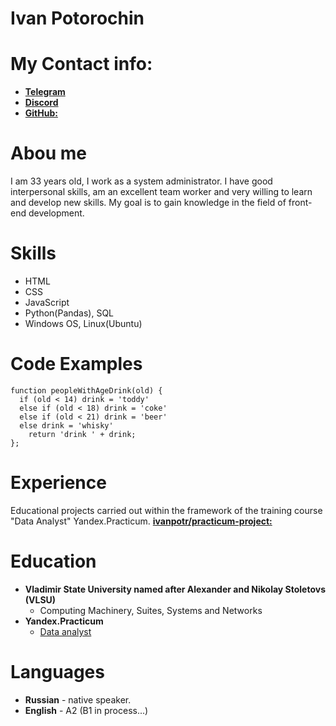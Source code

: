 # Ivan Potorochin

# My Contact info:

*  [**Telegram**](https://t.me/losfin)
*  [**Discord**]( https://discordapp.com/users/losfin)
*  [**GitHub:**](https://github.com/ivanpotr)

# Abou me

I am 33 years old, I work as a system administrator. I have good interpersonal skills, am an excellent team worker and very willing to learn and develop new skills. My goal is to gain knowledge in the field of front-end development.

# Skills

* HTML
* CSS
* JavaScript
* Python(Pandas), SQL
* Windows OS, Linux(Ubuntu)

# Code Examples

```
function peopleWithAgeDrink(old) {
  if (old < 14) drink = 'toddy'
  else if (old < 18) drink = 'coke'
  else if (old < 21) drink = 'beer'
  else drink = 'whisky'
    return 'drink ' + drink;
};
```

# Experience

Educational projects carried out within the framework of the training course "Data Analyst" Yandex.Practicum. 
[**ivanpotr/practicum-project:**](https://github.com/ivanpotr/practicum-project)

# Education

* **Vladimir State University named after Alexander and Nikolay Stoletovs (VLSU)**
    * Computing Machinery, Suites, Systems and Networks
* **Yandex.Practicum**
    * [Data analyst](https://practicum.yandex.ru/data-analyst/)

# Languages

* **Russian** - native speaker.
* **English** - A2 (B1 in process...)